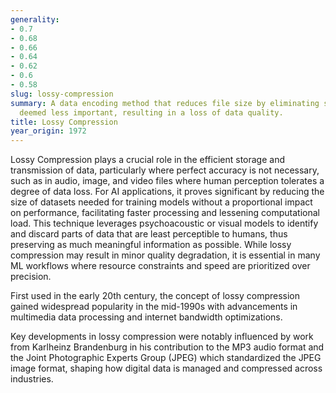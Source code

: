 ```yaml
---
generality:
- 0.7
- 0.68
- 0.66
- 0.64
- 0.62
- 0.6
- 0.58
slug: lossy-compression
summary: A data encoding method that reduces file size by eliminating some information
  deemed less important, resulting in a loss of data quality.
title: Lossy Compression
year_origin: 1972
---
```


Lossy Compression plays a crucial role in the efficient storage and transmission of data, particularly where perfect accuracy is not necessary, such as in audio, image, and video files where human perception tolerates a degree of data loss. For AI applications, it proves significant by reducing the size of datasets needed for training models without a proportional impact on performance, facilitating faster processing and lessening computational load. This technique leverages psychoacoustic or visual models to identify and discard parts of data that are least perceptible to humans, thus preserving as much meaningful information as possible. While lossy compression may result in minor quality degradation, it is essential in many ML workflows where resource constraints and speed are prioritized over precision.

First used in the early 20th century, the concept of lossy compression gained widespread popularity in the mid-1990s with advancements in multimedia data processing and internet bandwidth optimizations.

Key developments in lossy compression were notably influenced by work from Karlheinz Brandenburg in his contribution to the MP3 audio format and the Joint Photographic Experts Group (JPEG) which standardized the JPEG image format, shaping how digital data is managed and compressed across industries.